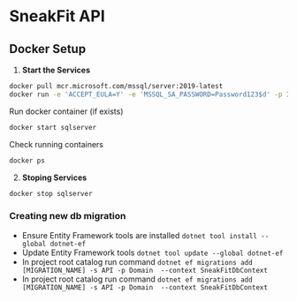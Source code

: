 # SneakFit API

## Docker Setup

1. **Start the Services**

```bash
docker pull mcr.microsoft.com/mssql/server:2019-latest
docker run -e 'ACCEPT_EULA=Y' -e 'MSSQL_SA_PASSWORD=Password123$d' -p 1433:1433 -d --name sqlserver mcr.microsoft.com/mssql/server:2019-latest
```

Run docker container (if exists)

```bash
docker start sqlserver
```

Check running containers

```bash
docker ps
```

2. **Stoping Services**

```bash
docker stop sqlserver
```

### Creating new db migration

- Ensure Entity Framework tools are installed `dotnet tool install --global dotnet-ef`
- Update Entity Framework tools `dotnet tool update --global dotnet-ef`
- In project root catalog run command `dotnet ef migrations add [MIGRATION_NAME] -s API -p Domain  --context SneakFitDbContext`
- In project root catalog run command `dotnet ef migrations add [MIGRATION_NAME] -s API -p Domain  --context SneakFitDbContext`
```
